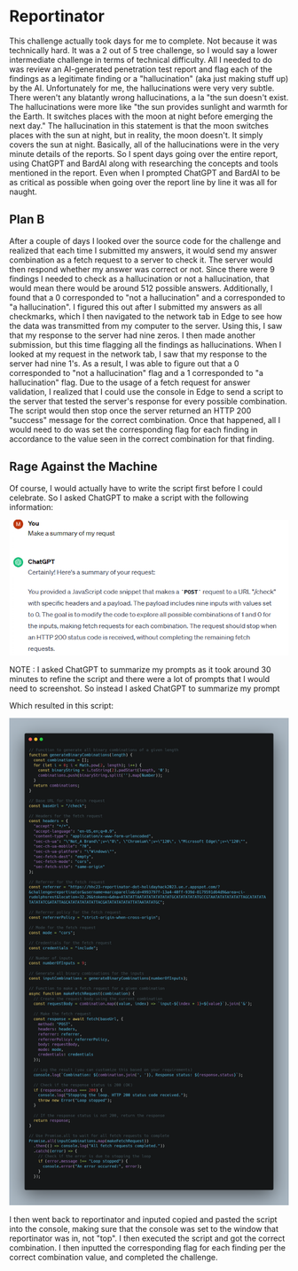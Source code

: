 # Reportinator
This challenge actually took days for me to complete. Not because it was technically hard. It was a 2 out of 5 tree challenge, so I would say a lower intermediate challenge in terms of technical difficulty. All I needed to do was review an AI-generated penetration test report and flag each of the findings as a legitimate finding or a "hallucination" (aka just making stuff up) by the AI. Unfortunately for me, the hallucinations were very very subtle. There weren't any blatantly wrong hallucinations, a la "the sun doesn't exist. The hallucinations were more like "the sun provides sunlight and warmth for the Earth. It switches places with the moon at night before emerging the next day." The hallucination in this statement is that the moon switches places with the sun at night, but in reality, the moon doesn't. It simply covers the sun at night. Basically, all of the hallucinations were in the very minute details of the reports. So I spent days going over the entire report, using ChatGPT and BardAI along with researching the concepts and tools mentioned in the report. Even when I prompted ChatGPT and BardAI to be as critical as possible when going over the report line by line it was all for naught.
## Plan B
After a couple of days I looked over the source code for the challenge and realized that each time I submitted my answers, it would send my answer combination as a fetch request to a server to check it. The server would then respond whether my answer was correct or not. Since there were 9 findings I needed to check as a hallucination or not a hallucination, that would mean there would be around 512 possible answers. Additionally, I found that a 0 corresponded to "not a hallucination" and a corresponded to "a hallucination". I figured this out after I submitted my answers as all checkmarks, which I then navigated to the network tab in Edge to see how the data was transmitted from my computer to the server. Using this, I saw that my response to the server had nine zeros. I then made another submission, but this time flagging all the findings as hallucinations. When I looked at my request in the network tab, I saw that my response to the server had nine 1's. As a result, I was able to figure out that a 0 corresponded to "not a hallucination" flag and a 1 corresponded to "a hallucination" flag. Due to the usage of a fetch request for answer validation, I realized that I could use the console in Edge to send a script to the server that tested the server's response for every possible combination. The script would then stop once the server returned an HTTP 200 "success" message for the correct combination. Once that happened, all I would need to do was set the corresponding flag for each finding in accordance to the value seen in the correct combination for that finding. 
## Rage Against the Machine
Of course, I would actually have to write the script first before I could celebrate. So I asked ChatGPT to make a script with the following information:

![](../images/Reportinator-part-2.png)

NOTE :
  I asked ChatGPT to summarize my prompts as it took around 30 minutes to refine the script
  and there were a lot of prompts that I would need to screenshot. So instead I asked ChatGPT to summarize my prompt

Which resulted in this script:

![](../images/Reportinator-part-1.png)

I then went back to reportinator and inputed copied and pasted the script into the console, making sure that the console was set to the window that reportinator was in, not "top". I then executed the script and got the correct combination. I then inputted the corresponding flag for each finding per the correct combination value, and completed the challenge. 





